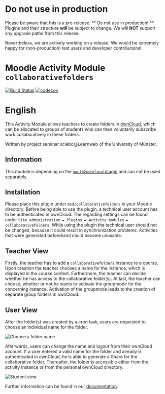 # Do not use in production
Please be aware that this is a pre-release. **  Do not use in production! **  Plugins and their structure **will** be subject to change. We will **NOT** support any upgrade paths from this release.

Nevertheless, we are actively working on a release. We would be extremely happy for (non-production) test users and developer contributions!

# Moodle Activity Module `collaborativefolders`

[![Build Status](https://travis-ci.org/learnweb/moodle-mod_collaborativefolders.svg?branch=master)](https://travis-ci.org/learnweb/moodle-mod_collaborativefolders)
[![codecov](https://codecov.io/gh/learnweb/moodle-mod_collaborativefolders/branch/master/graph/badge.svg)](https://codecov.io/gh/learnweb/moodle-mod_collaborativefolders)

# English

This Activity Module allows teachers to create folders in [ownCloud](https://owncloud.org/), 
which can be allocated to groups of students who can then voluntarily subscribe work collaboratively in these folders.

Written by project seminar sciebo@Learnweb of the University of Münster.

## Information

This module is depending on the [`oauth2owncloud` plugin](https://github.com/learnweb/moodle-tool_oauth2owncloud) and
can not be used separately.

## Installation

Please place this plugin under `mod/collaborativefolders` in your Moodle directory.
Before being able to use the plugin, a technical user account has to be authenticated in ownCloud. The regarding settings can be found under 
`Site administration ► Plugins ► Activity modules ► collaborativefolders`. 
While using the plugin the technical user should not be changed, because it could result in synchronization problems.
Activities that were generated beforehand could become unusable.

## Teacher View

Firstly, the teacher has to add a `collaborativefolders` instance to a course. 
Upon creation the teacher chooses a name for the instance, which is displayed in
the course context. Furthermore, the teacher can decide whether he has access to the collaborative folder(s).
At last, the teacher can choose, whether or not he wants to activate the groupmode for the
concerning instance. Activation of the groupmode leads to the creation of separate group folders in ownCloud.

## User View

After the folder(s) was created by a cron task, users are requested to choose an individual name for the folder.

 ![Choose a folder name](https://user-images.githubusercontent.com/432117/27693591-28c99eda-5cea-11e7-9214-62d736d45273.png)
 
Afterwards, users can change the name and logout from their ownCloud account. 
If a user entered a valid name for the folder and already is authenticated in ownCloud,
he is able to generate a Share for the collaborative folder. Thereafter, the folder is accessible either from
the activity instance or from the personal ownCloud directory.
 
 ![Student view](https://user-images.githubusercontent.com/432117/27693597-2b2f0106-5cea-11e7-8f40-705980c8e055.png)

Further information can be found in our [documentation](https://pssl16.github.io).
